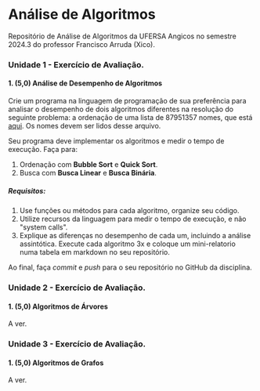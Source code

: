 # Análise de Algoritmos
Repositório de Análise de Algoritmos da UFERSA Angicos no semestre 2024.3 do professor Francisco Arruda (Xico).

### Unidade 1 - Exercício de Avaliação.

#### 1. (5,0) Análise de Desempenho de Algoritmos

Crie um programa na linguagem de programação de sua preferência para analisar o desempenho de dois algoritmos diferentes na resolução do seguinte problema: a ordenação de uma lista de 87951357 nomes, que está [aqui](nomes_aa.txt). Os nomes devem ser lidos desse arquivo.

Seu programa deve implementar os algoritmos e medir o tempo de execução. Faça para:

1. Ordenação com **Bubble Sort** e **Quick Sort**.
2. Busca com **Busca Linear** e **Busca Binária**.

##### Requisitos:
1. Use funções ou métodos para cada algoritmo, organize seu código.
2. Utilize recursos da linguagem para medir o tempo de execução, e não "system calls".
3. Explique as diferenças no desempenho de cada um, incluindo a análise assintótica. Execute cada algoritmo 3x e coloque um mini-relatorio numa tabela em markdown no seu repositório.

Ao final, faça _commit_ e _push_ para o seu repositório no GitHub da disciplina.


### Unidade 2 - Exercício de Avaliação.

#### 1. (5,0) Algoritmos de Árvores

A ver.

### Unidade 3 - Exercício de Avaliação.

#### 1. (5,0) Algoritmos de Grafos

A ver.
